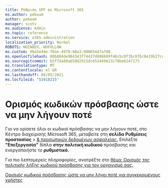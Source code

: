 ```yaml
---
title: Ρύθμιση SPF σε Microsoft 365
ms.author: pebaum
author: pebaum
manager: scotv
ms.audience: Admin
ms.topic: reference
ms.service: o365-administration
localization_priority: Normal
ROBOTS: NOINDEX, NOFOLLOW
ms.custom: 0ba5e44e-f0ae-4978-98a3-90065447af08
ms.openlocfilehash: 00b884de904343f74437d808689f48cbc0f3bc8fbc8e19b27cebd1e2a68fdd71
ms.sourcegitcommit: b5f7da89a650d2915dc652449623c78be6247175
ms.translationtype: MT
ms.contentlocale: el-GR
ms.lasthandoff: 08/05/2021
ms.locfileid: "53918215"
---
```

# <a name="set-passwords-to-never-expire"></a>Ορισμός κωδικών πρόσβασης ώστε να μην λήγουν ποτέ 

Για να ορίσετε όλοι οι κωδικοί πρόσβασης να μην λήγουν ποτέ, στο Κέντρο διαχείρισης Microsoft 365, μεταβείτε στη **σελίδα Ρυθμίσεις προστασίας**  >  [ &amp; προσωπικών δεδομένων ασφαλείας.](https://portal.office.com/adminportal/home#/settings/security) Επιλέξτε **"Επεξεργασία"** δίπλα **στην πολιτική κωδικού** πρόσβασης και ενεργοποιήστε το **ρυθμιστικό.**
  
Για πιο λεπτομερείς πληροφορίες, ανατρέξτε στο [θέμα: Ορισμός της πολιτικής λήξης κωδικού πρόσβασης για τον οργανισμό σας.](https://docs.microsoft.com/microsoft-365/admin/manage/set-password-expiration-policy)
  
[Ορισμός κωδικού πρόσβασης ώστε να μην λήγει ποτέ για συγκεκριμένους χρήστες](https://docs.microsoft.com/microsoft-365/admin/add-users/set-password-to-never-expire)
  
